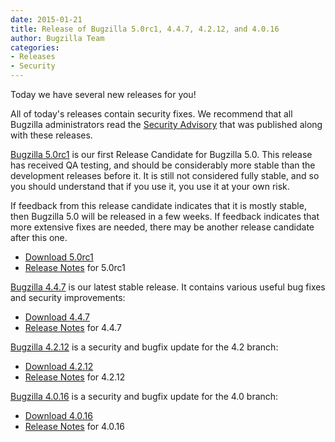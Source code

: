 ```yaml
---
date: 2015-01-21
title: Release of Bugzilla 5.0rc1, 4.4.7, 4.2.12, and 4.0.16
author: Bugzilla Team
categories:
- Releases
- Security
---
```


Today we have several new releases for you!

All of today's releases contain security fixes. We recommend that all Bugzilla administrators read the [Security Advisory](/security/4.0.15/) that was published along with these releases.

[Bugzilla 5.0rc1](/releases/5.0/) is our first Release Candidate for Bugzilla 5.0\. This release has received QA testing, and should be considerably more stable than the development releases before it. It is still not considered fully stable, and so you should understand that if you use it, you use it at your own risk.

If feedback from this release candidate indicates that it is mostly stable, then Bugzilla 5.0 will be released in a few weeks. If feedback indicates that more extensive fixes are needed, there may be another release candidate after this one.

*   [Download 5.0rc1](/download/#v50)
*   [Release Notes](/releases/5.0/) for 5.0rc1

[Bugzilla 4.4.7](/releases/4.4.7/) is our latest stable release. It contains various useful bug fixes and security improvements:

*   [Download 4.4.7](/download/#v44)
*   [Release Notes](/releases/4.4.7/) for 4.4.7

[Bugzilla 4.2.12](/releases/4.2.12/) is a security and bugfix update for the 4.2 branch:

*   [Download 4.2.12](/download/#v42)
*   [Release Notes](/releases/4.2.12/) for 4.2.12

[Bugzilla 4.0.16](/releases/4.0.16/) is a security and bugfix update for the 4.0 branch:

*   [Download 4.0.16](/download/#v40)
*   [Release Notes](/releases/4.0.16/) for 4.0.16

